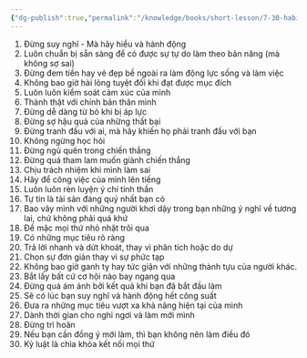 ```yaml
---
{"dg-publish":true,"permalink":"/knowledge/books/short-lesson/7-30-habits-giup-ban-bat-kha-chien-bai/","pinned":"false"}
---
```


1. Đừng suy nghĩ - Mà hãy hiểu và hành động  
2. Luôn chuẩn bị sẵn sàng để có được sự tự do làm theo bản năng (mà không sợ sai)  
3. Đừng đem tiền hay vẻ đẹp bề ngoài ra làm động lực sống và làm việc 
4. Không bao giờ hài lòng tuyệt đối khi đạt được mục đích
5. Luôn luôn kiểm soát cảm xúc của mình  
6. Thành thật với chính bản thân mình  
7. Đừng dễ dàng từ bỏ khi bị áp lực  
8. Đừng sợ hậu quả của những thất bại  
9. Đừng tranh đấu với ai, mà hãy khiến họ phải tranh đấu với bạn  
10. Không ngừng học hỏi  
11. Đừng ngủ quên trong chiến thắng  
12. Đừng quá tham lam muốn giành chiến thắng  
13. Chịu trách nhiệm khi mình làm sai  
14. Hãy để công việc của mình lên tiếng  
15. Luôn luôn rèn luyện ý chí tinh thần  
16. Tự tin là tài sản đáng quý nhất bạn có  
17. Bao vây mình với những người khơi dậy trong bạn những ý nghĩ về tương lai, chứ không phải quá khứ  
18. Để mặc mọi thứ nhỏ nhặt trôi qua  
19. Có những mục tiêu rõ ràng  
20. Trả lời nhanh và dứt khoát, thay vì phân tích hoặc do dự  
21. Chọn sự đơn giản thay vì sự phức tạp  
22. Không bao giờ ganh tỵ hay tức giận với những thành tựu của người khác. 
23. Bắt lấy bất cứ cơ hội nào bay ngang qua  
24. Đừng quá ám ánh bởi kết quả khi bạn đã bắt đầu làm  
25. Sẽ có lúc bạn suy nghĩ và hành động hết công suất  
26. Đưa ra những mục tiêu vượt xa khả năng hiện tại của mình  
27. Dành thời gian cho nghỉ ngơi và làm mới mình  
28. Đừng trì hoãn  
29. Nếu bạn cần đồng ý mới làm, thì bạn không nên làm điều đó  
30. Kỷ luật là chìa khóa kết nối mọi thứ


